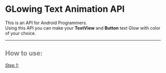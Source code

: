 # GLowing Text Animation API

<p>This is an API for Android Programmers.<br /> 
Using this API you can make your <b>TextView</b> and <b>Button</b> text Glow with color of your choice.
</p>

<hr />

<p><b><h2 style="color:gray">How to use:</h2></b></p>
<u><i>Step 1:</i></u>